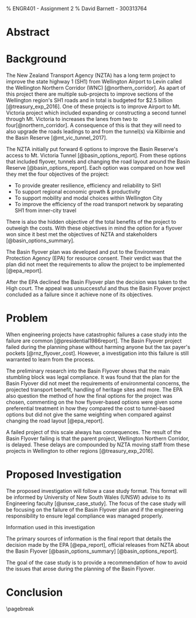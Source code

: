 % ENGR401 - Assignment 2
% David Barnett - 300313764

<!--
This is a proposal for a case study into the failure of the 2nd Mt. Victoria tunnel in Wellington.

Topic must address two points:

 * Assess the *social*, cultural, *legal*, health & safety, environmental and
   sustainability implications of their engineering work, and identify
   and justify specific actions to address issues;

So, please focus on one of
    * communication
	* ethics
	* << legal compliance >>
	* entrepreneurship
	* finance
	* culture/society.

Topic: the failure of the Basin Flyover
-->

# Abstract


# Background
<!-- listing of resources & descriptions of refs -->

The New Zealand Transport Agency (NZTA) has a long term project to improve the
state highway 1 (SH1) from Wellington Airport to Levin called the
Wellington Northern Corridor (WNC) [@northern_corridor].
As apart of this project there are multiple sub-projects to improve sections of
the Wellington region's SH1 roads and in total is budgeted for \$2.5 billion [@treasury_exp_2016].
One of these projects is to improve Airport to Mt. Victoria project which included
expanding or constructing a second tunnel through Mt. Victoria to increases the
lanes from two to four[@northern_corridor].
A consequence of this is that they will need to also upgrade
the roads leadings to and from the tunnel(s) via Kilbirnie and the Basin
Reserve [@mt_vic_tunnel_2017].

The NZTA initially put forward 6 options to improve the Basin Reserve's
access to Mt. Victoria Tunnel [@basin_options_report]. From these options
that included flyover, tunnels and changing the road layout around the Basin
Reserve [@basin_options_report].
Each option was compared on how well they met the four objectives of the
project:

 * To provide greater resilience, efficiency and reliability to SH1
 * To support regional economic growth & productivity
 * To support mobility and modal choices within Wellington City
 * To improve the efficiency of the road transport network by separating SH1
   from inner-city travel

There is also the hidden objective of the total benefits of the project to outweigh the
costs.
With these objectives in mind the option for a flyover won since it best met
the objectives of NZTA and stakeholders [@basin_options_summary].

The Basin flyover plan was developed and put to the Environment Protection Agency
(EPA) for resource consent.
Their verdict was that the plan did not meet the
requirements to allow the project to be implemented [@epa_report].

After the EPA declined the Basin Flyover plan the decision was taken to the
High court. The appeal was unsuccessful and thus the Basin Flyover project
concluded as a failure since it achieve none of its objectives.

# Problem

When engineering projects have catastrophic failures a case study into
the failure are common [@presidential1986report]. The Basin Flyover project failed during the
planning phase without harming anyone but the tax payer's pockets [@rnz_flyover_cost].
However, a investigation into this failure is still warranted to learn
from the process.

The preliminary research into the Basin Flyover shows that the main stumbling
block was legal compliance.
It was found that the plan for the Basin Flyover did not meet the requirements
of environmental concerns, the projected transport benefit, handling of
heritage sites and more.
The EPA also question the method of how the final options for the project
was chosen, commenting on the how flyover-based options were given some
preferential treatment in how they compared the cost to tunnel-based options
but did not give the same weighting when compared against changing the road
layout [@epa_report].

A failed project of this scale always has consequences.
The result of the Basin Flyover failing is that
the parent project, Wellington Northern Corridor, is delayed.
These delays are compounded by NZTA moving staff from these projects
in Wellington to other regions [@treasury_exp_2016].

# Proposed Investigation

The proposed investigation will follow a case study format.
This format will be informed by University of New South Wales (UNSW)
advise to its Engineering faculty [@unsw_case_study].
The focus of the case study will be focusing on the failure of the
Basin Flyover plan and if the engineering responsibility to ensure
legal compliance was managed properly.

Information used in this investigation

The primary sources of information is the final report that details the
decision made by the EPA [@epa_report], official releases
from NZTA about the Basin Flyover [@basin_options_summary] [@basin_options_report].

The goal of the case study is to provide a recommendation of how to avoid the
issues that arose during the planning of the Basin Flyover.

# Conclusion

\pagebreak
